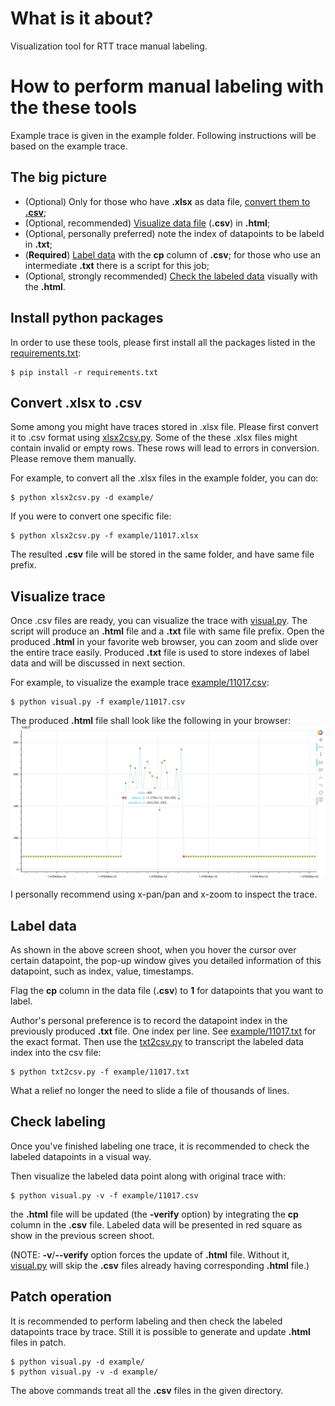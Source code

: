 # What is it about?
Visualization tool for RTT trace manual labeling. 

# How to perform manual labeling with the these tools
Example trace is given in the example folder.
Following instructions will be based on the example trace.

## The big picture

* (Optional) Only for those who have __.xlsx__ as data file, [convert them to __.csv__](#convert-xlsx-to-csv);
* (Optional, recommended) [Visualize data file](#visualize-trace) (__.csv__) in __.html__;
* (Optional, personally preferred) note the index of datapoints to be labeld in __.txt__;
* (__Required__) [Label data](#label-data) with the __cp__ column of __.csv__;
for those who use an intermediate __.txt__ there is a script for this job;
* (Optional, strongly recommended) [Check the labeled data](#check-labeling) visually with the __.html__. 

## Install python packages
In order to use these tools, please first install all the packages listed
in the [requirements.txt](./requirements.txt):
```
$ pip install -r requirements.txt
```

## Convert .xlsx to .csv
Some among you might have traces stored in .xlsx file.
Please first convert it to .csv format using [xlsx2csv.py](./xlsx2csv.py).
Some of the these .xlsx files might contain invalid or empty rows.
These rows will lead to errors in conversion. 
Please remove them manually.

For example, to convert all the .xlsx files in the example folder, you can do:
```
$ python xlsx2csv.py -d example/
```

If you were to convert one specific file:
```
$ python xlsx2csv.py -f example/11017.xlsx
```

The resulted __.csv__ file will be stored in the same folder, and have same file prefix.

## Visualize trace
Once .csv files are ready, you can visualize the trace with [visual.py](./visual.py).
The script will produce an __.html__ file and a __.txt__ file with same file prefix.
Open the produced __.html__ in your favorite web browser, you can zoom 
and slide over the entire trace easily.
Produced __.txt__ file is used to store indexes of label data and will be discussed in next section. 

For example, to visualize the example trace [example/11017.csv](example/11017.csv):
```
$ python visual.py -f example/11017.csv
```

The produced __.html__ file shall look like the following in your browser:
![Interactive web page for RTT data inspection](example.png)

I personally recommend using x-pan/pan and x-zoom to inspect the trace.

## Label data
As shown in the above screen shoot, when you hover the cursor over certain datapoint,
the pop-up window gives you detailed information of this datapoint, such as
index, value, timestamps.

Flag the __cp__ column in the data file (__.csv__) to __1__ for datapoints
that you want to label.

Author's personal preference is to record the datapoint index in
the previously produced __.txt__ file.
One index per line.
See [example/11017.txt](example/11017.txt) for the exact format.
Then use the [txt2csv.py](./txt2csv.py) to transcript the labeled data index
into the csv file:
```
$ python txt2csv.py -f example/11017.txt
```
What a relief no longer the need to slide a file of thousands of lines.

## Check labeling
Once you've finished labeling one trace, it is recommended to check the
labeled datapoints in a visual way.

Then visualize the labeled data point along with original trace with:
```
$ python visual.py -v -f example/11017.csv
```
the __.html__ file will be updated (the __-verify__ option) by integrating the __cp__
column in the __.csv__ file.
Labeled data will be presented in red square as show in the previous screen shoot.

(NOTE: __-v__/__--verify__ option forces the update of __.html__ file. 
Without it, [visual.py](visual.py) will skip
the __.csv__ files already having corresponding __.html__ file.)


## Patch operation
It is recommended to perform labeling and then check the labeled datapoints 
trace by trace.
Still it is possible to generate and update __.html__ files in patch.
```
$ python visual.py -d example/
$ python visual.py -v -d example/
```
The above commands treat all the __.csv__ files in the given directory.




